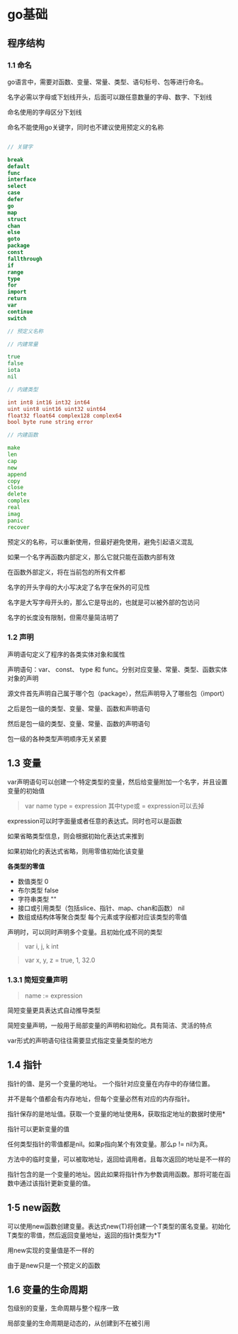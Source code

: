 # go基础

## 程序结构

### 1.1 命名

go语言中，需要对函数、变量、常量、类型、语句标号、包等进行命名。

名字必需以字母或下划线开头，后面可以跟任意数量的字母、数字、下划线

命名使用的字母区分下划线

命名不能使用go关键字，同时也不建议使用预定义的名称

```go

// 关键字

break
default
func
interface
select
case
defer
go
map
struct
chan
else
goto
package
const
fallthrough
if
range
type
for
import
return
var
continue
switch

// 预定义名称

// 内建常量

true
false
iota
nil

// 内建类型

int int8 int16 int32 int64
uint uint8 uint16 uint32 uint64
float32 float64 complex128 complex64
bool byte rune string error

// 内建函数

make
len
cap
new
append
copy
close 
delete
complex
real
imag
panic
recover

```

预定义的名称，可以重新使用，但最好避免使用，避免引起语义混乱

如果一个名字再函数内部定义，那么它就只能在函数内部有效

在函数外部定义，将在当前包的所有文件都

名字的开头字母的大小写决定了名字在保外的可见性

名字是大写字母开头的，那么它是导出的，也就是可以被外部的包访问

名字的长度没有限制，但需尽量简洁明了

### 1.2 声明

声明语句定义了程序的各类实体对象和属性

声明语句：var、 const、 type 和 func。分别对应变量、常量、类型、函数实体对象的声明

源文件首先声明自己属于哪个包（package），然后声明导入了哪些包（import）

之后是包一级的类型、变量、常量、函数和声明语句

然后是包一级的类型、变量、常量、函数的声明语句

包一级的各种类型声明顺序无关紧要

## 1.3 变量

var声明语句可以创建一个特定类型的变量，然后给变量附加一个名字，并且设置变量的初始值

> var name type = expression
> 其中type或 = expression可以去掉

expression可以时字面量或者任意的表达式。同时也可以是函数

如果省略类型信息，则会根据初始化表达式来推到

如果初始化的表达式省略，则用零值初始化该变量

**各类型的零值**

- 数值类型 0
- 布尔类型 false
- 字符串类型 ""
- 接口或引用类型（包括slice、指针、map、chan和函数） nil
- 数组或结构体等聚合类型 每个元素或字段都对应该类型的零值

声明时，可以同时声明多个变量。且初始化成不同的类型

> var i, j, k int

> var x, y, z = true, 1, 32.0

### 1.3.1 简短变量声明

> name := expression

简短变量更具表达式自动推导类型

简短变量声明，一般用于局部变量的声明和初始化。具有简洁、灵活的特点

var形式的声明语句往往需要显式指定变量类型的地方


## 1.4 指针

指针的值、是另一个变量的地址。 一个指针对应变量在内存中的存储位置。

并不是每个值都会有内存地址，但每个变量必然有对应的内存指针。

指针保存的是地址值。获取一个变量的地址使用&，获取指定地址的数据时使用*

指针可以更新变量的值

任何类型指针的零值都是nil。如果p指向某个有效变量。那么p != nil为真。

方法中的临时变量，可以被取地址，返回给调用者。且每次返回的地址是不一样的

指针包含的是一个变量的地址。因此如果将指针作为参数调用函数。那将可能在函数中通过该指针更新变量的值。

## 1·5 new函数

可以使用new函数创建变量。表达式new(T)将创建一个T类型的匿名变量。初始化T类型的零值，然后返回变量地址，返回的指针类型为*T

用new实现的变量值是不一样的

由于是new只是一个预定义的函数

## 1.6 变量的生命周期

包级别的变量，生命周期与整个程序一致

局部变量的生命周期是动态的，从创建到不在被引用

